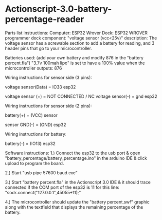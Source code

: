 # Actionscript-3.0-battery-percentage-reader

Parts list instructions:
Computer: ESP32 Wrover
Dock: ESP32 WROVER programmer dock
component: "voltage sensor (vcc<25v)" 
description: The voltage sensor has a screwable section to add a battery for reading, and 3 header pins that go to your microcontroller.

Batteries used: (add your own battery and modify 876 in the "battery percent.fla")
"3.7v 100mah lipo" is set to have a 100% value when the microcontroller outputs: 876

Wiring instructions for sensor side (3 pins):

voltage sensor(Data) = IO33 esp32

voltage sensor (+) = NOT CONNECTED / NC
voltage sensor(-) = gnd esp32

Wiring instructions for sensor side (2 pins):

battery(+) = (VCC) sensor

sensor GND(-) = (GND) esp32

Wiring instructions for battery:

battery(-) = (IO13) esp32


Software instructions:
1.) Connect the esp32 to the usb port & open "battery_percentage/battery_percentage.ino" in the arduino IDE & click upload to program the board.

2.) Start "usb pipe 57600 baud.exe"

3.) Start "battery percent.fla" in the Actionscript 3.0 IDE & it should trace connected if the COM port of the esp32 is 11 for this line: "sock.connect("127.0.0.1",45055+11);"

4.) The microcontroller should update the "battery percent.swf" graphic along with the textfield that displays the remaining percentage of the battery.
